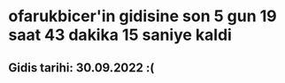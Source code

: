 # ofarukbicer'in gidisine son 5 gun 19 saat 43 dakika 15 saniye kaldi

## Gidis tarihi: 30.09.2022 :(